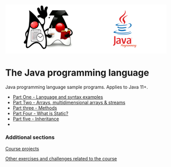 ![](/assets/javarepologo.png)

# The Java programming language

Java programming language sample programs. Applies to Java 11+.

- [Part One - Language and syntax examples](src/com/irisida/lang/part01)
- [Part Two - Arrays, multidimensional arrays & streams](src/com/irisida/lang/part02)
- [Part three - Methods](src/com/irisida/lang/part03)
- [Part Four - What is Static?](src/com/irisida/lang/part04)
- [Part five - Inheritance](src/com/irisida/lang/part05)
-
### Additional sections

[Course projects](src/com/irisida/lang/projects)

[Other exercises and challenges related to the course](/src/com/irisida/lang/exercises/readme.md)